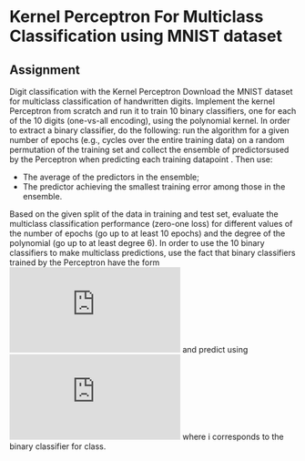 # Kernel Perceptron For Multiclass Classification using MNIST dataset

## Assignment
Digit classification with the Kernel Perceptron
Download the MNIST dataset for multiclass classification of handwritten digits. Implement the kernel Perceptron from scratch and run it to train 10 binary classifiers, one for each of the 10 digits (one-vs-all encoding), using the polynomial kernel. In order to extract a binary classifier, do the following: run the algorithm for a given number of epochs (e.g., cycles over the entire training data) on a random permutation of the training set and collect the ensemble of predictorsused by the Perceptron when predicting each training datapoint . Then use:

  + The average of the predictors in the ensemble;
  + The predictor achieving the smallest training error among those in the ensemble.

Based on the given split of the data in training and test set, evaluate the multiclass classification performance (zero-one loss) for different values of the number of epochs (go up to at least 10 epochs) and the degree of the polynomial (go up to at least degree 6). In order to use the 10 binary classifiers to make multiclass predictions, use the fact that binary classifiers trained by the Perceptron have the form ![equation](https://latex.codecogs.com/gif.latex?h(x)=sgn(g(x))) and predict using ![equation](https://latex.codecogs.com/gif.latex?argmax_ig_i(x)) where i corresponds to the binary classifier for class.
